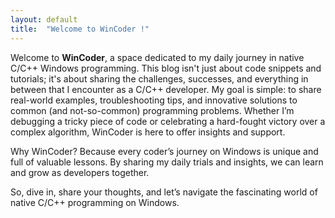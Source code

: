 ```yaml
---
layout: default
title:  "Welcome to WinCoder !"
---
```


Welcome to **WinCoder**, a space dedicated to my daily journey in native C/C++ Windows programming. This blog isn't just about code snippets and tutorials; it's about sharing the challenges, successes, and everything in between that I encounter as a C/C++ developer.
My goal is simple: to share real-world examples, troubleshooting tips, and innovative solutions to common (and not-so-common) programming problems. 
Whether I’m debugging a tricky piece of code or celebrating a hard-fought victory over a complex algorithm, WinCoder is here to offer insights and support.

Why WinCoder? Because every coder’s journey on Windows is unique and full of valuable lessons. By sharing my daily trials and insights, we can learn and grow as developers together.

So, dive in, share your thoughts, and let’s navigate the fascinating world of native C/C++ programming on Windows.
